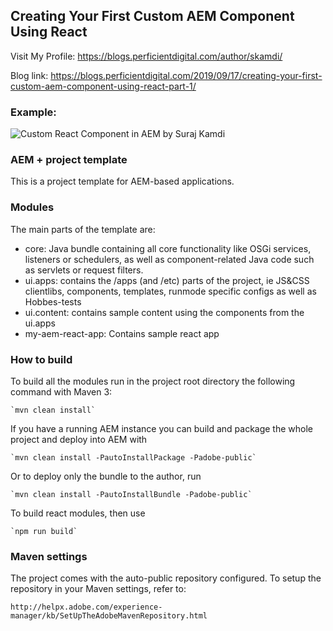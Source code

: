 ##  Creating Your First Custom AEM Component Using React

Visit My Profile: https://blogs.perficientdigital.com/author/skamdi/

Blog link: https://blogs.perficientdigital.com/2019/09/17/creating-your-first-custom-aem-component-using-react-part-1/

### Example:
![Custom React Component in AEM by Suraj Kamdi](https://drive.google.com/uc?export=view&id=1Kd_UGKEbEBzHDyJkJj1TqRVM6-Tt_Hs6)

### AEM + project template

This is a project template for AEM-based applications.

### Modules

The main parts of the template are:

* core: Java bundle containing all core functionality like OSGi services, listeners or schedulers, as well as component-related Java code such as servlets or request filters.
* ui.apps: contains the /apps (and /etc) parts of the project, ie JS&CSS clientlibs, components, templates, runmode specific configs as well as Hobbes-tests
* ui.content: contains sample content using the components from the ui.apps
* my-aem-react-app: Contains sample react app

### How to build

To build all the modules run in the project root directory the following command with Maven 3:

    `mvn clean install`

If you have a running AEM instance you can build and package the whole project and deploy into AEM with  

    `mvn clean install -PautoInstallPackage -Padobe-public`

Or to deploy only the bundle to the author, run

    `mvn clean install -PautoInstallBundle -Padobe-public`

To build react modules, then use

    `npm run build`

### Maven settings

The project comes with the auto-public repository configured. To setup the repository in your Maven settings, refer to:

    http://helpx.adobe.com/experience-manager/kb/SetUpTheAdobeMavenRepository.html
